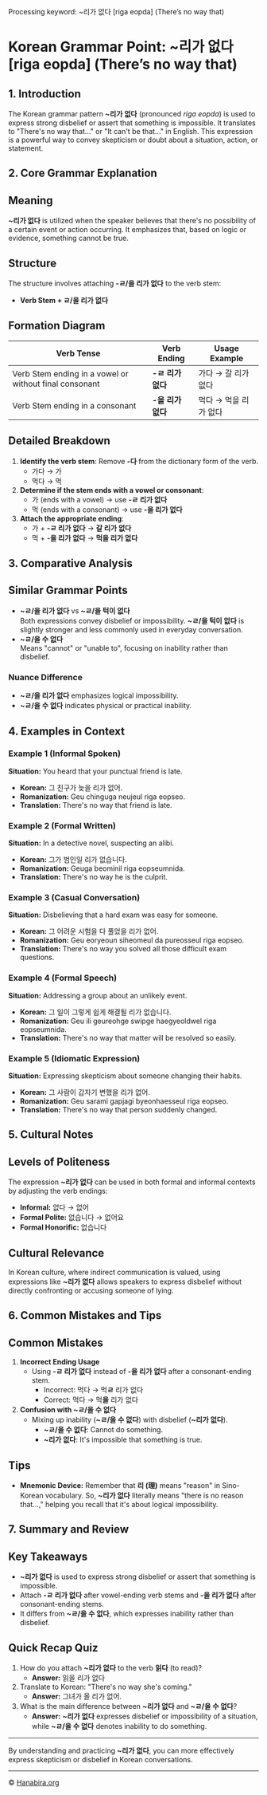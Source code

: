 Processing keyword: ~리가 없다 [riga eopda] (There’s no way that)
# Korean Grammar Point: ~리가 없다 [riga eopda] (There’s no way that)

## 1. Introduction
The Korean grammar pattern **~리가 없다** (pronounced *riga eopda*) is used to express strong disbelief or assert that something is impossible. It translates to "There's no way that..." or "It can't be that..." in English. This expression is a powerful way to convey skepticism or doubt about a situation, action, or statement.
## 2. Core Grammar Explanation
## Meaning
**~리가 없다** is utilized when the speaker believes that there's no possibility of a certain event or action occurring. It emphasizes that, based on logic or evidence, something cannot be true.
## Structure
The structure involves attaching **-ㄹ/을 리가 없다** to the verb stem:
- **Verb Stem + ㄹ/을 리가 없다**
## Formation Diagram

| Verb Tense           | Verb Ending       | Usage Example             |
|----------------------|-------------------|---------------------------|
| Verb Stem ending in a vowel or without final consonant | **-ㄹ 리가 없다** | 가다 → 갈 리가 없다 |
| Verb Stem ending in a consonant | **-을 리가 없다** | 먹다 → 먹을 리가 없다 |

## Detailed Breakdown
1. **Identify the verb stem**: Remove **-다** from the dictionary form of the verb.
   - 가다 → 가
   - 먹다 → 먹
2. **Determine if the stem ends with a vowel or consonant**:
   - 가 (ends with a vowel) → use **-ㄹ 리가 없다**
   - 먹 (ends with a consonant) → use **-을 리가 없다**
3. **Attach the appropriate ending**:
   - 가 + **-ㄹ 리가 없다** → **갈 리가 없다**
   - 먹 + **-을 리가 없다** → **먹을 리가 없다**
## 3. Comparative Analysis
## Similar Grammar Points
- **~ㄹ/을 리가 없다** vs **~ㄹ/을 턱이 없다**  
  Both expressions convey disbelief or impossibility. **~ㄹ/을 턱이 없다** is slightly stronger and less commonly used in everyday conversation.
- **~ㄹ/을 수 없다**  
  Means "cannot" or "unable to", focusing on inability rather than disbelief.
### Nuance Difference
- **~ㄹ/을 리가 없다** emphasizes logical impossibility.
- **~ㄹ/을 수 없다** indicates physical or practical inability.
## 4. Examples in Context
### Example 1 (Informal Spoken)
**Situation:** You heard that your punctual friend is late.
- **Korean:** 그 친구가 늦을 리가 없어.
- **Romanization:** Geu chinguga neujeul riga eopseo.
- **Translation:** There's no way that friend is late.
### Example 2 (Formal Written)
**Situation:** In a detective novel, suspecting an alibi.
- **Korean:** 그가 범인일 리가 없습니다.
- **Romanization:** Geuga beominil riga eopseumnida.
- **Translation:** There's no way he is the culprit.
### Example 3 (Casual Conversation)
**Situation:** Disbelieving that a hard exam was easy for someone.
- **Korean:** 그 어려운 시험을 다 풀었을 리가 없어.
- **Romanization:** Geu eoryeoun siheomeul da pureosseul riga eopseo.
- **Translation:** There's no way you solved all those difficult exam questions.
### Example 4 (Formal Speech)
**Situation:** Addressing a group about an unlikely event.
- **Korean:** 그 일이 그렇게 쉽게 해결될 리가 없습니다.
- **Romanization:** Geu ili geureohge swipge haegyeoldwel riga eopseumnida.
- **Translation:** There's no way that matter will be resolved so easily.
### Example 5 (Idiomatic Expression)
**Situation:** Expressing skepticism about someone changing their habits.
- **Korean:** 그 사람이 갑자기 변했을 리가 없어.
- **Romanization:** Geu sarami gapjagi byeonhaesseul riga eopseo.
- **Translation:** There's no way that person suddenly changed.
## 5. Cultural Notes
## Levels of Politeness
The expression **~리가 없다** can be used in both formal and informal contexts by adjusting the verb endings:
- **Informal:** 없다 → 없어
- **Formal Polite:** 없습니다 → 없어요
- **Formal Honorific:** 없습니다
## Cultural Relevance
In Korean culture, where indirect communication is valued, using expressions like **~리가 없다** allows speakers to express disbelief without directly confronting or accusing someone of lying.
## 6. Common Mistakes and Tips
## Common Mistakes
1. **Incorrect Ending Usage**
   - Using **-ㄹ 리가 없다** instead of **-을 리가 없다** after a consonant-ending stem.
     - Incorrect: 먹다 → 먹**ㄹ** 리가 없다
     - Correct: 먹다 → 먹**을** 리가 없다
2. **Confusion with **~ㄹ/을 수 없다****
   - Mixing up inability (**~ㄹ/을 수 없다**) with disbelief (**~리가 없다**).
     - **~ㄹ/을 수 없다**: Cannot do something.
     - **~리가 없다**: It's impossible that something is true.
## Tips
- **Mnemonic Device:** Remember that **리 (理)** means "reason" in Sino-Korean vocabulary. So, **~리가 없다** literally means "there is no reason that...," helping you recall that it's about logical impossibility.
## 7. Summary and Review
## Key Takeaways
- **~리가 없다** is used to express strong disbelief or assert that something is impossible.
- Attach **-ㄹ 리가 없다** after vowel-ending verb stems and **-을 리가 없다** after consonant-ending stems.
- It differs from **~ㄹ/을 수 없다**, which expresses inability rather than disbelief.
## Quick Recap Quiz
1. How do you attach **~리가 없다** to the verb **읽다** (to read)?
   - **Answer:** 읽을 리가 없다
2. Translate to Korean: "There's no way she's coming."
   - **Answer:** 그녀가 올 리가 없어.
3. What is the main difference between **~리가 없다** and **~ㄹ/을 수 없다**?
   - **Answer:** **~리가 없다** expresses disbelief or impossibility of a situation, while **~ㄹ/을 수 없다** denotes inability to do something.

---
By understanding and practicing **~리가 없다**, you can more effectively express skepticism or disbelief in Korean conversations.

---
© [Hanabira.org](https://hanabira.org)
